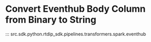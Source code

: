 # Convert Eventhub Body Column from Binary to String
::: src.sdk.python.rtdip_sdk.pipelines.transformers.spark.eventhub
